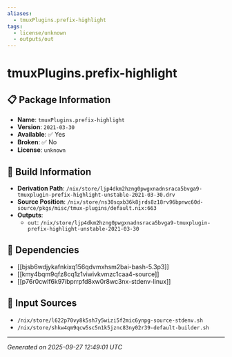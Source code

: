 ```yaml
---
aliases:
  - tmuxPlugins.prefix-highlight
tags:
  - license/unknown
  - outputs/out
---
```


# tmuxPlugins.prefix-highlight

## 📋 Package Information

- **Name**: `tmuxPlugins.prefix-highlight`
- **Version**: `2021-03-30`
- **Available**: ✅ Yes
- **Broken**: ✅ No
- **License**: `unknown`

## 🔧 Build Information

- **Derivation Path**: `/nix/store/ljp4dkm2hzng0pwgxnadnsraca5bvga9-tmuxplugin-prefix-highlight-unstable-2021-03-30.drv`
- **Source Position**: `/nix/store/ns30sqxb36k8jrds8z18rv96bpnwc60d-source/pkgs/misc/tmux-plugins/default.nix:663`
- **Outputs**:
  - `out`:  `/nix/store/ljp4dkm2hzng0pwgxnadnsraca5bvga9-tmuxplugin-prefix-highlight-unstable-2021-03-30`

## 🔗 Dependencies

- [[bjsb6wdjykafnkixq156qdvmxhsm2bai-bash-5.3p3]]
- [[kmy4bqm9qfz8cq1z1viwivkvmzc1caa4-source]]
- [[p76r0cwlf6k97ibprrpfd8xw0r8wc3nx-stdenv-linux]]

## 📁 Input Sources

- `/nix/store/l622p70vy8k5sh7y5wizi5f2mic6ynpg-source-stdenv.sh`
- `/nix/store/shkw4qm9qcw5sc5n1k5jznc83ny02r39-default-builder.sh`

---
*Generated on 2025-09-27 12:49:01 UTC*
